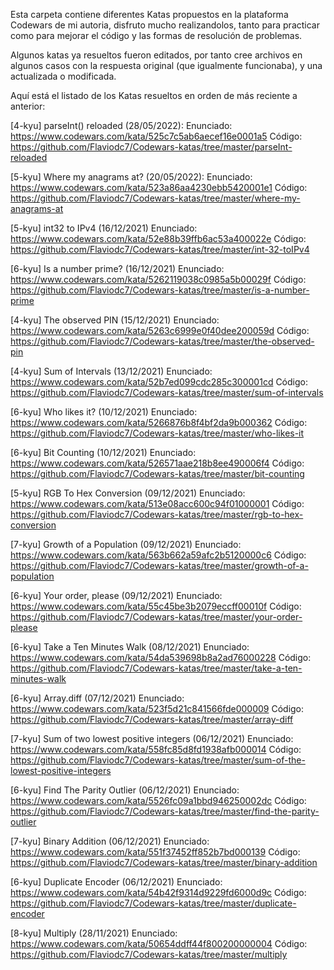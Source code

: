 Esta carpeta contiene diferentes Katas propuestos en la plataforma Codewars de mi autoria, disfruto mucho realizandolos, tanto para practicar como para mejorar el código y las formas de resolución de problemas.

Algunos katas ya resueltos fueron editados, por tanto cree archivos en algunos casos con la respuesta original (que igualmente funcionaba), y una actualizada o modificada.

Aquí está el listado de los Katas resueltos en orden de más reciente a anterior:

[4-kyu] parseInt() reloaded (28/05/2022):
Enunciado: https://www.codewars.com/kata/525c7c5ab6aecef16e0001a5
Código: https://github.com/Flaviodc7/Codewars-katas/tree/master/parseInt-reloaded

[5-kyu] Where my anagrams at? (20/05/2022):
Enunciado: https://www.codewars.com/kata/523a86aa4230ebb5420001e1
Código: https://github.com/Flaviodc7/Codewars-katas/tree/master/where-my-anagrams-at

[5-kyu] int32 to IPv4 (16/12/2021)
Enunciado: https://www.codewars.com/kata/52e88b39ffb6ac53a400022e
Código: https://github.com/Flaviodc7/Codewars-katas/tree/master/int-32-toIPv4

[6-kyu] Is a number prime? (16/12/2021)
Enunciado: https://www.codewars.com/kata/5262119038c0985a5b00029f
Código: https://github.com/Flaviodc7/Codewars-katas/tree/master/is-a-number-prime

[4-kyu] The observed PIN (15/12/2021)
Enunciado: https://www.codewars.com/kata/5263c6999e0f40dee200059d
Código: https://github.com/Flaviodc7/Codewars-katas/tree/master/the-observed-pin

[4-kyu] Sum of Intervals (13/12/2021)
Enunciado: https://www.codewars.com/kata/52b7ed099cdc285c300001cd
Código: https://github.com/Flaviodc7/Codewars-katas/tree/master/sum-of-intervals

[6-kyu] Who likes it? (10/12/2021)
Enunciado: https://www.codewars.com/kata/5266876b8f4bf2da9b000362
Código: https://github.com/Flaviodc7/Codewars-katas/tree/master/who-likes-it

[6-kyu] Bit Counting (10/12/2021)
Enunciado: https://www.codewars.com/kata/526571aae218b8ee490006f4
Código: https://github.com/Flaviodc7/Codewars-katas/tree/master/bit-counting

[5-kyu] RGB To Hex Conversion (09/12/2021)
Enunciado: https://www.codewars.com/kata/513e08acc600c94f01000001
Código: https://github.com/Flaviodc7/Codewars-katas/tree/master/rgb-to-hex-conversion

[7-kyu] Growth of a Population (09/12/2021)
Enunciado: https://www.codewars.com/kata/563b662a59afc2b5120000c6
Código: https://github.com/Flaviodc7/Codewars-katas/tree/master/growth-of-a-population

[6-kyu] Your order, please (09/12/2021)
Enunciado: https://www.codewars.com/kata/55c45be3b2079eccff00010f
Código: https://github.com/Flaviodc7/Codewars-katas/tree/master/your-order-please

[6-kyu] Take a Ten Minutes Walk (08/12/2021)
Enunciado: https://www.codewars.com/kata/54da539698b8a2ad76000228
Código: https://github.com/Flaviodc7/Codewars-katas/tree/master/take-a-ten-minutes-walk

[6-kyu] Array.diff (07/12/2021)
Enunciado: https://www.codewars.com/kata/523f5d21c841566fde000009
Código: https://github.com/Flaviodc7/Codewars-katas/tree/master/array-diff

[7-kyu] Sum of two lowest positive integers (06/12/2021)
Enunciado: https://www.codewars.com/kata/558fc85d8fd1938afb000014
Código: https://github.com/Flaviodc7/Codewars-katas/tree/master/sum-of-the-lowest-positive-integers

[6-kyu] Find The Parity Outlier (06/12/2021)
Enunciado: https://www.codewars.com/kata/5526fc09a1bbd946250002dc
Código: https://github.com/Flaviodc7/Codewars-katas/tree/master/find-the-parity-outlier

[7-kyu] Binary Addition (06/12/2021)
Enunciado: https://www.codewars.com/kata/551f37452ff852b7bd000139
Código: https://github.com/Flaviodc7/Codewars-katas/tree/master/binary-addition

[6-kyu] Duplicate Encoder (06/12/2021)
Enunciado: https://www.codewars.com/kata/54b42f9314d9229fd6000d9c
Código: https://github.com/Flaviodc7/Codewars-katas/tree/master/duplicate-encoder

[8-kyu] Multiply (28/11/2021)
Enunciado: https://www.codewars.com/kata/50654ddff44f800200000004
Código: https://github.com/Flaviodc7/Codewars-katas/tree/master/multiply
